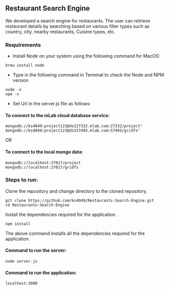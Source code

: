 ## Restaurant Search Engine

We developed a search engine for restaurants. The user can retrieve restaurant details by searching based on various filter types such as country, city, nearby restaurants, Cuisine types, etc.

### Requirements

- Install Node on your system using the following command for MacOS:
```
brew install node
```
- Type in the following command in Terminal to check the Node and NPM version
```
node -v
npm -v
```

- Set Url in the server.js file as follows:

#### To connect to the mLab cloud database service:
```
mongodb://ks4049:project123@ds227332.mlab.com:27332/project"
mongodb://ks4049:project123@ds157493.mlab.com:57493/gridfs"
```
OR
#### To connect to the local mongo data:
```
mongodb://localhost:27017/project
mongodb://localhost:27017/gridfs
```
	
### Steps to run:
Clone the repository and change directory to the cloned repository.
```
git clone https://github.com/ks4049/Restaurants-Search-Engine.git
cd Restaurants-Search-Engine
```
Install the dependencies required for the application.
```
npm install
```
The above command installs all the dependencies required for the application.

#### Command to run the server:
```
node server.js
```

#### Command to run the application:
```
localhost:3000
```

